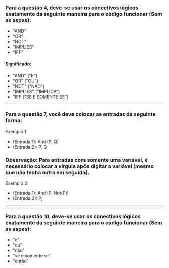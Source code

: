 ### Para a questão 4, deve-se usar os conectivos lógicos exatamente da seguinte maneira para o código funcionar (Sem as aspas):
  * "AND"
  * "OR"
  * "NOT"
  * "IMPLIES"
  * "IFF"

#### Significado:
  * "AND" ("E")
  * "OR" ("OU")
  * "NOT" ("NÃO")
  * "IMPLIES" ("IMPLICA")
  * "IFF ("SE E SOMENTE SE")

-------------------------------------------------------------------------------------------------------------------------------------------------

### Para a questão 7, você deve colocar as entradas da seguinte forma:
Exemplo 1:
  * (Entrada 1): And (P, Q)
  * (Entrada 2): P, Q

### Observação: Para entradas com somente uma variável, é necessário colocar a vírgula após digitar a variável (mesmo que não tenha outra em seguida).
Exemplo 2:
  * (Entrada 1): And (P, Not(P))
  * (Entrada 2): P,
  
-------------------------------------------------------------------------------------------------------------------------------------------------

### Para a questão 10, deve-se usar os conectivos lógicos exatamente da seguinte maneira para o código funcionar (Sem as aspas):
  * "e"
  * "ou"
  * "não"
  * "se e somente se"
  * "então"
